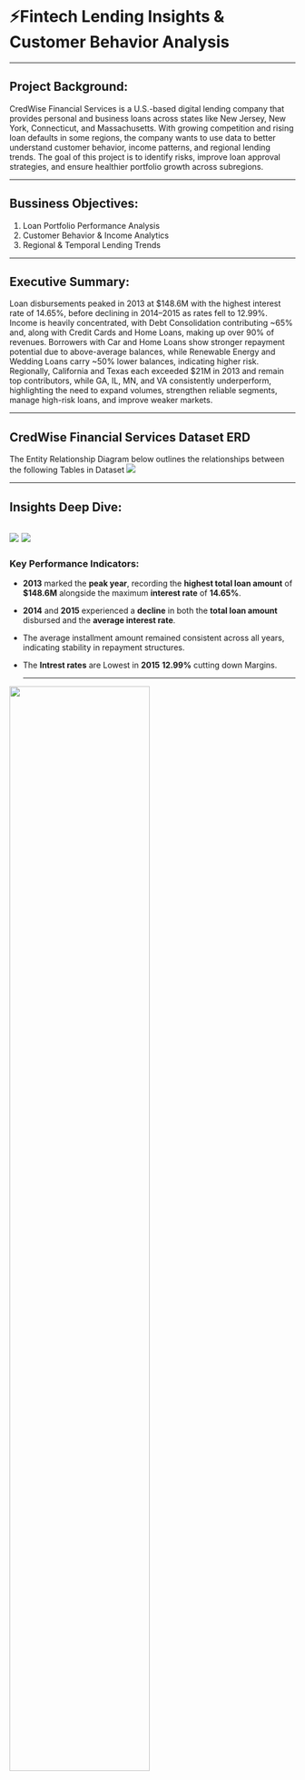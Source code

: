 # ⚡Fintech Lending Insights & Customer Behavior Analysis

---

## Project Background:
CredWise Financial Services is a U.S.-based digital lending company that provides personal and business loans across states like New Jersey, New York, Connecticut, and Massachusetts. With growing competition and rising loan defaults in some regions, the company wants to use data to better understand customer behavior, income patterns, and regional lending trends. The goal of this project is to identify risks, improve loan approval strategies, and ensure healthier portfolio growth across subregions.

---

## Bussiness Objectives:
1. Loan Portfolio Performance Analysis
2. Customer Behavior & Income Analytics
3. Regional & Temporal Lending Trends

---

## Executive Summary:
Loan disbursements peaked in 2013 at $148.6M with the highest interest rate of 14.65%, before declining in 2014–2015 as rates fell to 12.99%. Income is heavily concentrated, with Debt Consolidation contributing ~65% and, along with Credit Cards and Home Loans, making up over 90% of revenues. Borrowers with Car and Home Loans show stronger repayment potential due to above-average balances, while Renewable Energy and Wedding Loans carry ~50% lower balances, indicating higher risk. Regionally, California and Texas each exceeded $21M in 2013 and remain top contributors, while GA, IL, MN, and VA consistently underperform, highlighting the need to expand volumes, strengthen reliable segments, manage high-risk loans, and improve weaker markets.

---

## CredWise Financial Services Dataset ERD
 The Entity Relationship Diagram below outlines the relationships between the following Tables in Dataset
 ![](https://github.com/Pranshul-cloud/Fintech-Lending-Insights-Customer-Behavior-Analysis/blob/main/Img/ERD.png)


---

## Insights Deep Dive:

![](https://github.com/Pranshul-cloud/Fintech-Lending-Insights-Customer-Behavior-Analysis/blob/main/Img/loan_portfolio_performance.pivot)
![](https://github.com/Pranshul-cloud/Fintech-Lending-Insights-Customer-Behavior-Analysis/blob/main/Img/loan_portfolio_performance.visual)
-
### Key Performance Indicators:
* **2013** marked the **peak year**, recording the **highest total loan amount** of **$148.6M** alongside the maximum **interest rate** of **14.65%**.
* **2014** and **2015** experienced a **decline** in both the **total loan amount** disbursed and the **average interest rate**.
* The average installment amount remained consistent across all years, indicating stability in repayment structures.
* The **Intrest rates** are Lowest in **2015** **12.99%** cutting down Margins.

  ---

<img src="https://github.com/Pranshul-cloud/Fintech-Lending-Insights-Customer-Behavior-Analysis/blob/main/Img/Customer_behaviour_income_analytics.pivot" width="70%">

<img src="https://github.com/Pranshul-cloud/Fintech-Lending-Insights-Customer-Behavior-Analysis/blob/main/Img/customer_behaviour_income_analytics.visual" width="80%">



### Key Performance Indicators:
* Individuals taking loans for **Debt Consolidation**, **Credit Cards**, and **Home-related purposes**  account for the **majority** of loan-linked income. Together, these categories represent over **90%** of the **total annual income**, with **Debt Consolidation** alone contributing nearly **65%**.
* **Average Current Balance** of indivisuals with  **Cars** & **Home Loans** are slightly Higher than the average which shows Higher possibility of Loan payment on Time.
* **Average Current Balance** of indivisuals with **Renewable energy** & **Wedding Loans** is nearly half of the average which shows Lower possibility of Loan payment on Time.

 ---

 ![](https://github.com/Pranshul-cloud/Fintech-Lending-Insights-Customer-Behavior-Analysis/blob/main/Img/Regional_yearly_lending_trends.pivot)
 ![](https://github.com/Pranshul-cloud/Fintech-Lending-Insights-Customer-Behavior-Analysis/blob/main/Img/regional_yearly-lending_trends.visual)


### Key Performance Indicators:
* **CA** and **TX** consistently have the **highest** values across all years, **peaking** in **2013** with over **$21 million** each. They are the top contributors among the top **10 states**.
* Almost all states saw a significant spike in **2013**, indicating a strong growth year compared to **2012**, **2014**, and **2015**. For example, **CA** went from **$6M** in **2012** to **$21M** in **2013**.
* After the **2013 peak**, **revenues** declined in **2014** and **2015** for all states. This may indicate market saturation or external factors affecting revenue.
* **GA**, **IL**, **MN**, **VA** consistently have the **lowest figures**, even during the **2013 peak**. These could be target states for performance improvement initiatives.

  ---

  ## Recomendations:

**1**  **Loan Portfolio Performance Analysis**
   Since 2015 showed the lowest interest rates (12.99%) and declining loan disbursements, the Company should focus on improving loan volume rather than depending on higher      margins.This can be donw by:
-  Expanding Credit Outreach.
-  Introducing Introducing differentiated loan products(Education Loans , SME Loans).
-  Strengthening customer acquisition through partnerships and digital channels.

**2** **Customer Behavior & Income Analytics**
* Since Debt Consolidation, Credit Cards, and Home Loans contribute >90% of loan-linked income, continue prioritizing these categories with tailored products, competitive rates, and targeted marketing.
*  Leverage reliable segments: Borrowers with Car & Home Loans show stronger repayment potential; offer pre-approved top-up loans or cross-sell products (insurance, investments) to maximize wallet share.
*  Manage high-risk segments: Borrowers with Renewable Energy & Wedding Loans have lower balances, indicating higher default risk; tighten credit checks, limit exposure, or apply higher risk premiums.


**3** **Regional & Temporal Lending Trends**
* Maintain strong focus on California and Texas, which consistently lead revenues. Consider loyalty programs, premium products, or expanded distribution to sustain dominance and prevent competitor entry.
* Launch performance improvement initiatives such as localized marketing, partnerships, or customized loan/credit products to unlock untapped potential in these lagging regions.
* Analyze drivers behind the 2013 surge (policy changes, promotions, economic trends). Replicating those success factors could help revive growth in 2014–2015 levels.

---
* Check the [raw data](https://github.com/Pranshul-cloud/Fintech-Lending-Insights-Customer-Behavior-Analysis/blob/main/data.csv)
* Check the [SQL Query:](https://github.com/Pranshul-cloud/Fintech-Lending-Insights-Customer-Behavior-Analysis/blob/main/loan_analysis.sql)
* Check the Jypyter notebook for [Python codes:](https://github.com/Pranshul-cloud/Fintech-Lending-Insights-Customer-Behavior-Analysis/blob/main/loan_analysis.ipynb)

                            
